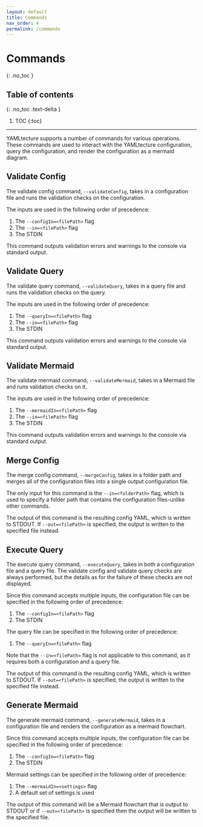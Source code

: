 ```yaml
---
layout: default
title: Commands
nav_order: 4
permalink: /commands
---
```


# Commands
{: .no_toc }

## Table of contents
{: .no_toc .text-delta }

1. TOC
{:toc}

---

YAMLtecture supports a number of commands for various operations. These commands are used to interact with the YAMLtecture configuration, query the configuration, and render the configuration as a mermaid diagram.

## Validate Config

The validate config command, `--validateConfig`, takes in a configuration file and runs the validation checks on the configuration.

The inputs are used in the following order of precedence:

1. The `--configIn=<filePath>` flag
2. The `--in=<filePath>` flag
3. The STDIN

This command outputs validation errors and warnings to the console via standard output.

## Validate Query

The validate query command, `--validateQuery`, takes in a query file and runs the validation checks on the query.

The inputs are used in the following order of precedence:

1. The `--queryIn=<filePath>` flag
2. The `--in=<filePath>` flag
3. The STDIN

This command outputs validation errors and warnings to the console via standard output.

## Validate Mermaid

The validate mermaid command, `--validateMermaid`, takes in a Mermaid file and runs validation checks on it.

The inputs are used in the following order of precedence:

1. The `--mermaidIn=<filePath>` flag
2. The `--in=<filePath>` flag
3. The STDIN

This command outputs validation errors and warnings to the console via standard output.

## Merge Config

The merge config command, `--mergeConfig`, takes in a folder path and merges all of the configuration files into a single output configuration file.

The only input for this command is the `--in=<folderPath>` flag, which is used to specify a folder path that contains the configuration files-unlike other commands.

The output of this command is the resulting config YAML, which is written to STDOUT. If `--out=<filePath>` is specified, the output is written to the specified file instead.

## Execute Query

The execute query command, `--executeQuery`, takes in both a configuration file and a query file. The validate config and validate query checks are always performed, but the details as for the failure of these checks are not displayed.

Since this command accepts multiple inputs, the configuration file can be specified in the following order of precedence:

1. The `--configIn=<filePath>` flag
2. The STDIN

The query file can be specified in the following order of precedence:

1. The `--queryIn=<filePath>` flag

Note that the `--in=<filePath>` flag is not applicable to this command, as it requires both a configuration and a query file.

The output of this command is the resulting config YAML, which is written to STDOUT. If `--out=<filePath>` is specified, the output is written to the specified file instead.

## Generate Mermaid

The generate mermaid command, `--generateMermaid`, takes in a configuration file and renders the configuration as a mermaid flowchart.

Since this command accepts multiple inputs, the configuration file can be specified in the following order of precedence:

1. The `--configIn=<filePath>` flag
2. The STDIN

Mermaid settings can be specified in the following order of precedence:

1. The `--mermaidIn=<settings>` flag
2. A default set of settings is used

The output of this command will be a Mermaid flowchart that is output to STDOUT or if `--out=<filePath>` is specified then the output will be written to the specified file.
